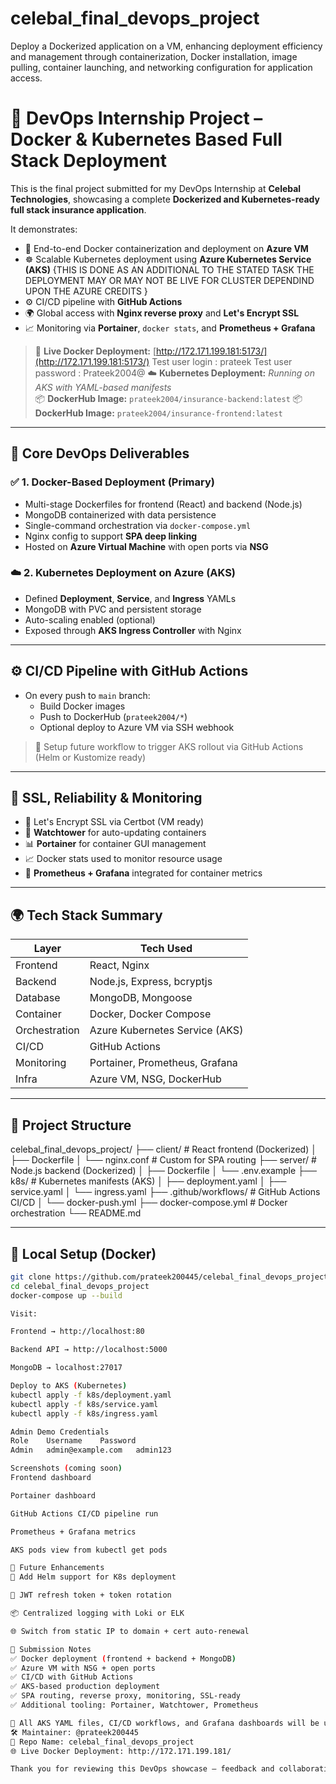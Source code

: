 # celebal_final_devops_project
Deploy a Dockerized application on a VM, enhancing deployment efficiency and management through containerization, Docker installation, image pulling, container launching, and networking configuration for application access.
# 🚀 DevOps Internship Project – Docker & Kubernetes Based Full Stack Deployment

This is the final project submitted for my DevOps Internship at **Celebal Technologies**, showcasing a complete **Dockerized and Kubernetes-ready full stack insurance application**.

It demonstrates:
- 🐳 End-to-end Docker containerization and deployment on **Azure VM**
- ☸️ Scalable Kubernetes deployment using **Azure Kubernetes Service (AKS)** {THIS IS DONE AS AN ADDITIONAL TO THE STATED TASK THE DEPLOYMENT MAY OR MAY NOT BE LIVE FOR CLUSTER DEPENDIND UPON THE AZURE CREDITS }
- ⚙️ CI/CD pipeline with **GitHub Actions**
- 🌍 Global access with **Nginx reverse proxy** and **Let's Encrypt SSL**
- 📈 Monitoring via **Portainer**, `docker stats`, and **Prometheus + Grafana**

> 🔗 **Live Docker Deployment:** [http://172.171.199.181:5173/](http://172.171.199.181:5173/)
> Test user login : prateek
> Test user password : Prateek2004@ 
> ☁️ **Kubernetes Deployment:** _Running on AKS with YAML-based manifests_  
> 📦 **DockerHub Image:** `prateek2004/insurance-backend:latest`
> 📦 **DockerHub Image:** `prateek2004/insurance-frontend:latest`

---

## 🧱 Core DevOps Deliverables

### ✅ 1. Docker-Based Deployment (Primary)

- Multi-stage Dockerfiles for frontend (React) and backend (Node.js)
- MongoDB containerized with data persistence
- Single-command orchestration via `docker-compose.yml`
- Nginx config to support **SPA deep linking**
- Hosted on **Azure Virtual Machine** with open ports via **NSG**

### ☁️ 2. Kubernetes Deployment on Azure (AKS)

- Defined **Deployment**, **Service**, and **Ingress** YAMLs
- MongoDB with PVC and persistent storage
- Auto-scaling enabled (optional)
- Exposed through **AKS Ingress Controller** with Nginx

---

## ⚙️ CI/CD Pipeline with GitHub Actions

- On every push to `main` branch:
  - Build Docker images
  - Push to DockerHub (`prateek2004/*`)
  - Optional deploy to Azure VM via SSH webhook

> 🔁 Setup future workflow to trigger AKS rollout via GitHub Actions (Helm or Kustomize ready)

---

## 🔐 SSL, Reliability & Monitoring

- 🔐 Let's Encrypt SSL via Certbot (VM ready)
- 🔁 **Watchtower** for auto-updating containers
- 📊 **Portainer** for container GUI management
- 📈 Docker stats used to monitor resource usage
- 🧠 **Prometheus + Grafana** integrated for container metrics

---

## 🌍 Tech Stack Summary

| Layer       | Tech Used                        |
|-------------|----------------------------------|
| Frontend    | React, Nginx                     |
| Backend     | Node.js, Express, bcryptjs       |
| Database    | MongoDB, Mongoose                |
| Container   | Docker, Docker Compose           |
| Orchestration | Azure Kubernetes Service (AKS) |
| CI/CD       | GitHub Actions                   |
| Monitoring  | Portainer, Prometheus, Grafana   |
| Infra       | Azure VM, NSG, DockerHub         |

---

## 📁 Project Structure

celebal_final_devops_project/
├── client/ # React frontend (Dockerized)
│ ├── Dockerfile
│ └── nginx.conf # Custom for SPA routing
├── server/ # Node.js backend (Dockerized)
│ ├── Dockerfile
│ └── .env.example
├── k8s/ # Kubernetes manifests (AKS)
│ ├── deployment.yaml
│ ├── service.yaml
│ └── ingress.yaml
├── .github/workflows/ # GitHub Actions CI/CD
│ └── docker-push.yml
├── docker-compose.yml # Docker orchestration
└── README.md


---

## 🚀 Local Setup (Docker)

```bash
git clone https://github.com/prateek200445/celebal_final_devops_project.git
cd celebal_final_devops_project
docker-compose up --build 

Visit:

Frontend → http://localhost:80

Backend API → http://localhost:5000

MongoDB → localhost:27017

Deploy to AKS (Kubernetes)
kubectl apply -f k8s/deployment.yaml
kubectl apply -f k8s/service.yaml
kubectl apply -f k8s/ingress.yaml

Admin Demo Credentials
Role	Username	Password
Admin	admin@example.com	admin123

Screenshots (coming soon)
Frontend dashboard

Portainer dashboard

GitHub Actions CI/CD pipeline run

Prometheus + Grafana metrics

AKS pods view from kubectl get pods

🔮 Future Enhancements
🧩 Add Helm support for K8s deployment

🔄 JWT refresh token + token rotation

📦 Centralized logging with Loki or ELK

🌐 Switch from static IP to domain + cert auto-renewal

📝 Submission Notes
✅ Docker deployment (frontend + backend + MongoDB)
✅ Azure VM with NSG + open ports
✅ CI/CD with GitHub Actions
✅ AKS-based production deployment
✅ SPA routing, reverse proxy, monitoring, SSL-ready
✅ Additional tooling: Portainer, Watchtower, Prometheus

📂 All AKS YAML files, CI/CD workflows, and Grafana dashboards will be uploaded in this repository within 1–2 days.
🛠️ Maintainer: @prateek200445
📁 Repo Name: celebal_final_devops_project
🌐 Live Docker Deployment: http://172.171.199.181/

Thank you for reviewing this DevOps showcase — feedback and collaboration welcome!


